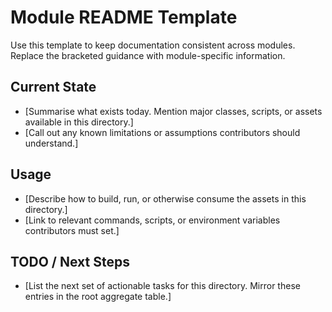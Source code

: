 # Module README Template

Use this template to keep documentation consistent across modules. Replace the bracketed guidance with module-specific information.

## Current State

- [Summarise what exists today. Mention major classes, scripts, or assets available in this directory.]
- [Call out any known limitations or assumptions contributors should understand.]

## Usage

- [Describe how to build, run, or otherwise consume the assets in this directory.]
- [Link to relevant commands, scripts, or environment variables contributors must set.]

## TODO / Next Steps

- [List the next set of actionable tasks for this directory. Mirror these entries in the root aggregate table.]
